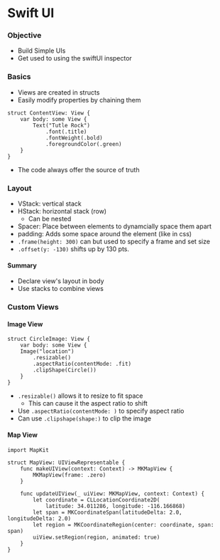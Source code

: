 # Swift UI

### Objective
* Build Simple UIs
* Get used to using the swiftUI inspector

### Basics

- Views are created in structs
- Easily modify properties by chaining them
```
struct ContentView: View {
    var body: some View {
        Text("Tutle Rock")
            .font(.title)
            .fontWeight(.bold)
            .foregroundColor(.green)
    }
}
```
- The code always offer the source of truth


### Layout
- VStack: vertical stack 
- HStack: horizontal stack (row)
    - Can be nested
- Spacer: Place between elements to dynamcially space them apart
- padding: Adds some space around the element (like in css)
- `.frame(height: 300)` can but used to specify a frame and set size
- `.offset(y: -130)` shifts up by 130 pts. 

#### Summary
- Declare view's layout in body
- Use stacks to combine views

### Custom Views

#### Image View

```
struct CircleImage: View {
    var body: some View {
    Image("location")
        .resizable()
        .aspectRatio(contentMode: .fit)
        .clipShape(Circle())
    }
}
```
- `.resizable()` allows it to resize to fit space
    - This can cause it the aspect ratio to shift
- Use `.aspectRatio(contentMode: )` to specify aspect ratio
- Can use `.clipshape(shape:)` to clip the image


#### Map View
```
import MapKit

struct MapView: UIViewRepresentable {
    func makeUIView(context: Context) -> MKMapView {
        MKMapView(frame: .zero)
    }

    func updateUIView(_ uiView: MKMapView, context: Context) {
        let coordinate = CLLocationCoordinate2D(
            latitude: 34.011286, longitude: -116.166868)
        let span = MKCoordinateSpan(latitudeDelta: 2.0, longitudeDelta: 2.0)
        let region = MKCoordinateRegion(center: coordinate, span: span)
        uiView.setRegion(region, animated: true)
    }
}
```

